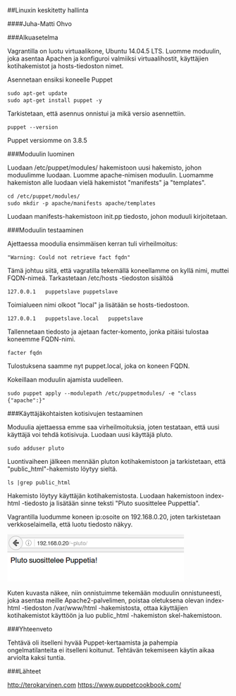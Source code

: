 ##Linuxin keskitetty hallinta

####Juha-Matti Ohvo

###Alkuasetelma

Vagrantilla on luotu virtuaalikone, Ubuntu 14.04.5 LTS. Luomme moduulin, joka asentaa Apachen ja konfiguroi valmiiksi virtuaalihostit, käyttäjien kotihakemistot ja hosts-tiedoston nimet.

Asennetaan ensiksi koneelle Puppet

	sudo apt-get update
	sudo apt-get install puppet -y

Tarkistetaan, että asennus onnistui ja mikä versio asennettiin.

	puppet --version

Puppet versiomme on 3.8.5


###Moduulin luominen

Luodaan /etc/puppet/modules/ hakemistoon uusi hakemisto, johon moduulimme luodaan. Luomme apache-nimisen moduulin. Luomamme hakemiston alle luodaan vielä hakemistot "manifests" ja "templates".

	cd /etc/puppet/modules/
	sudo mkdir -p apache/manifests apache/templates

Luodaan manifests-hakemistoon init.pp tiedosto, johon moduuli kirjoitetaan.


###Moduulin testaaminen

Ajettaessa moodulia ensimmäisen kerran tuli virheilmoitus:

	"Warning: Could not retrieve fact fqdn"

Tämä johtuu siitä, että vagratilla tekemällä koneellamme on kyllä nimi, muttei FQDN-nimeä. Tarkastetaan /etc/hosts -tiedoston sisältöä

	127.0.0.1	puppetslave	puppetslave

Toimialueen nimi olkoot "local" ja lisätään se hosts-tiedostoon.

	127.0.0.1	puppetslave.local	puppetslave

Tallennetaan tiedosto ja ajetaan facter-komento, jonka pitäisi tulostaa koneemme FQDN-nimi.

	facter fqdn
	
Tulostuksena saamme nyt puppet.local, joka on koneen FQDN.

Kokeillaan moduulin ajamista uudelleen.

	sudo puppet apply --modulepath /etc/puppetmodules/ -e "class {"apache":}"


###Käyttäjäkohtaisten kotisivujen testaaminen

Moduulia ajettaessa emme saa virheilmoituksia, joten testataan, että uusi käyttäjä voi tehdä kotisivuja. Luodaan uusi käyttäjä pluto.

	sudo adduser pluto

Luontivaiheen jälkeen mennään pluton kotihakemistoon ja tarkistetaan, että "public_html"-hakemisto löytyy sieltä.

	ls |grep public_html

Hakemisto löytyy käyttäjän kotihakemistosta. Luodaan hakemistoon index-html -tiedosto ja lisätään sinne teksti "Pluto suosittelee Puppettia".

Vagrantilla luodumme koneen ip:osoite on 192.168.0.20, joten tarkistetaan verkkoselaimella, että luotu tiedosto näkyy.

![testikuva](./linux1_1.png)

Kuten kuvasta näkee, niin onnistuimme tekemään moduulin onnistuneesti, joka asentaa meille Apache2-palvelimen, poistaa oletuksena olevan index-html -tiedoston /var/www/html -hakemistosta, ottaa käyttäjien kotihakemistot käyttöön ja luo public_html -hakemiston skel-hakemistoon.


###Yhteenveto

Tehtävä oli itselleni hyvää Puppet-kertaamista ja pahempia ongelmatilanteita ei itselleni koitunut. Tehtävän tekemiseen käytin aikaa arviolta kaksi tuntia.


###Lähteet

http://terokarvinen.com
https://www.puppetcookbook.com/
